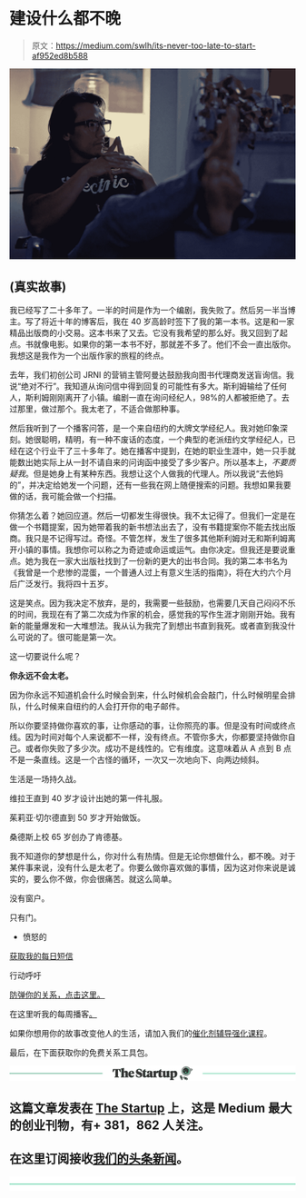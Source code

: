 # 建设什么都不晚

> 原文：<https://medium.com/swlh/its-never-too-late-to-start-af952ed8b588>

![](img/205acfdd96ee0cc0de862777b6b97f38.png)

## (真实故事)

我已经写了二十多年了。一半的时间是作为一个编剧，我失败了。然后另一半当博主。写了将近十年的博客后，我在 40 岁高龄时签下了我的第一本书。这是和一家精品出版商的小交易。这本书来了又去。它没有我希望的那么好。我又回到了起点。书就像电影。如果你的第一本书不好，那就差不多了。他们不会一直出版你。我想这是我作为一个出版作家的旅程的终点。

去年，我们初创公司 JRNI 的营销主管阿曼达鼓励我向图书代理商发送盲询信。我说“绝对不行”。我知道从询问信中得到回复的可能性有多大。斯利姆输给了任何人，斯利姆刚刚离开了小镇。编剧一直在询问经纪人，98%的人都被拒绝了。去过那里，做过那个。我太老了，不适合做那种事。

然后我听到了一个播客问答，是一个来自纽约的大牌文学经纪人。我对她印象深刻。她很聪明，精明，有一种不废话的态度，一个典型的老派纽约文学经纪人，已经在这个行业干了三十多年了。她在播客中提到，在她的职业生涯中，她一只手就能数出她实际上从一封不请自来的问询函中接受了多少客户。所以基本上，*不要质疑我*。但是她身上有某种东西。我想让这个人做我的代理人。所以我说“去他妈的”，并决定给她发一个问题，还有一些我在网上随便搜索的问题。我想如果我要做的话，我可能会做一个扫描。

你猜怎么着？她回应道。然后一切都发生得很快。我不太记得了。但我们一定是在做一个书籍提案，因为她带着我的新书想法出去了，没有书籍提案你不能去找出版商。我只是不记得写过。奇怪。不管怎样，发生了很多其他斯利姆对无和斯利姆离开小镇的事情。我想你可以称之为奇迹或命运或运气。由你决定。但我还是要说重点。她为我在一家大出版社找到了一份新的更大的出书合同。我的第二本书名为《我曾是一个悲惨的混蛋，一个普通人过上有意义生活的指南》，将在大约六个月后广泛发行。我将四十五岁。

这是笑点。因为我决定不放弃，是的，我需要一些鼓励，也需要几天自己闷闷不乐的时间，我现在有了第二次成为作家的机会，感觉我的写作生涯才刚刚开始。我有新的能量爆发和一大堆想法。我从认为我完了到想出书直到我死。或者直到我没什么可说的了。很可能是第一次。

这一切要说什么呢？

**你永远不会太老。**

因为你永远不知道机会什么时候会到来，什么时候机会会敲门，什么时候明星会排队，什么时候来自纽约的人会打开你的电子邮件。

所以你要坚持做你喜欢的事，让你感动的事，让你照亮的事。但是没有时间或终点线。因为时间对每个人来说都不一样，没有终点。不管你多大，你都要坚持做你自己。或者你失败了多少次。成功不是线性的。它有维度。这意味着从 A 点到 B 点不是一条直线。这是一个古怪的循环，一次又一次地向下、向两边倾斜。

生活是一场持久战。

维拉王直到 40 岁才设计出她的第一件礼服。

茱莉亚·切尔德直到 50 岁才开始做饭。

桑德斯上校 65 岁创办了肯德基。

我不知道你的梦想是什么，你对什么有热情。但是无论你想做什么，都不晚。对于某件事来说，没有什么是太老了。你要么做你喜欢做的事情，因为这对你来说是诚实的，要么你不做，你会很痛苦。就这么简单。

没有窗户。

只有门。

*   愤怒的

[获取我的每日短信](https://www.theangrytherapist.com/)

行动呼吁

[防弹你的关系，点击这里。](https://coursecraft.net/c/theangrytherapist/splash)

在这里听我的每周播客[。](http://bit.ly/theangrytherapistpodcast)

如果你想用你的故事改变他人的生活，请加入我们的[催化剂辅导强化课程](https://www.jrni.co/life-coach-training-program?src=medium)。

最后，在下面获取你的免费关系工具包。

[![](img/308a8d84fb9b2fab43d66c117fcc4bb4.png)](https://medium.com/swlh)

## 这篇文章发表在 [The Startup](https://medium.com/swlh) 上，这是 Medium 最大的创业刊物，有+ 381，862 人关注。

## 在这里订阅接收[我们的头条新闻](http://growthsupply.com/the-startup-newsletter/)。

[![](img/b0164736ea17a63403e660de5dedf91a.png)](https://medium.com/swlh)